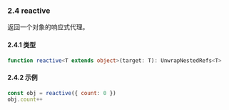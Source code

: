### 2.4 reactive

返回一个对象的响应式代理。

#### 2.4.1 类型

```ts
function reactive<T extends object>(target: T): UnwrapNestedRefs<T>
```

#### 2.4.2 示例

```js
const obj = reactive({ count: 0 })
obj.count++
```
